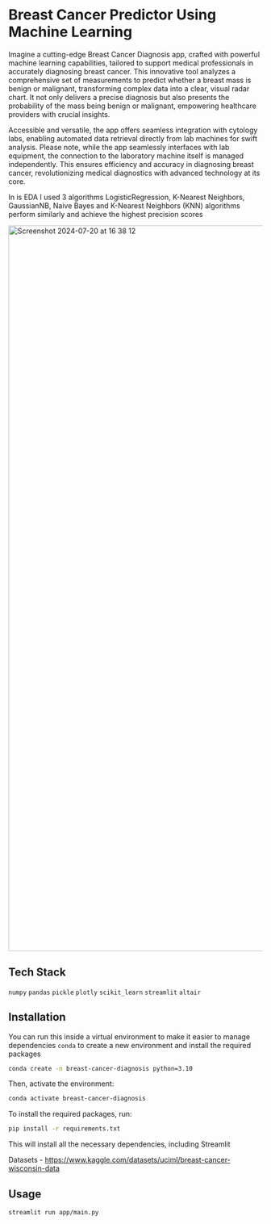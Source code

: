 # Breast Cancer Predictor Using Machine Learning 

Imagine a cutting-edge Breast Cancer Diagnosis app, crafted with powerful machine learning capabilities, tailored to support medical professionals in accurately diagnosing breast cancer. This innovative tool analyzes a comprehensive set of measurements to predict whether a breast mass is benign or malignant, transforming complex data into a clear, visual radar chart. It not only delivers a precise diagnosis but also presents the probability of the mass being benign or malignant, empowering healthcare providers with crucial insights.

Accessible and versatile, the app offers seamless integration with cytology labs, enabling automated data retrieval directly from lab machines for swift analysis. Please note, while the app seamlessly interfaces with lab equipment, the connection to the laboratory machine itself is managed independently. This ensures efficiency and accuracy in diagnosing breast cancer, revolutionizing medical diagnostics with advanced technology at its core.

In is EDA I used 3 algorithms LogisticRegression, K-Nearest Neighbors, GaussianNB,
Naive Bayes and K-Nearest Neighbors (KNN) algorithms perform similarly and achieve the highest precision scores

<img width="1439" alt="Screenshot 2024-07-20 at 16 38 12" src="https://github.com/user-attachments/assets/335d2f4c-1a20-4a91-b8d2-7c1aa95bf189">

## Tech Stack
`numpy`
`pandas`
`pickle`
`plotly`
`scikit_learn`
`streamlit`
`altair`
## Installation

You can run this inside a virtual environment to make it easier to manage dependencies
`conda` to create a new environment and install the required packages

```bash
conda create -n breast-cancer-diagnosis python=3.10 
```
Then, activate the environment:
```bash
conda activate breast-cancer-diagnosis
```
To install the required packages, run:

```bash
pip install -r requirements.txt
```
This will install all the necessary dependencies, including Streamlit

Datasets - https://www.kaggle.com/datasets/uciml/breast-cancer-wisconsin-data
## Usage

```bash
streamlit run app/main.py
```

